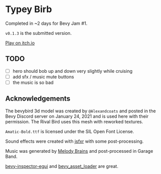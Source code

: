 # Typey Birb

Completed in ~2 days for Bevy Jam #1.

`v0.1.3` is the submitted version.

[Play on itch.io](https://euclidean-whale.itch.io/typey-birb)

## TODO

- [ ] hero should bob up and down very slightly while cruising
- [ ] add sfx / music mute buttons
- [ ] the music is so bad

## Acknowledgements

The bevybird 3d model was created by `@Alexandcoats` and posted in the Bevy Discord server on January 24, 2021 and is used here with their permission. The Rival Bird uses this mesh with reworked textures.

`Amatic-Bold.ttf` is licensed under the SIL Open Font License.

Sound effects were created with [jsfxr](https://github.com/grumdrig/jsfxr) with some post-processing.

Music was generated by [Melody Brains](http://www.melodybrains.com/) and post-processed in Garage Band.

[bevy-inspector-egui](https://github.com/jakobhellermann/bevy-inspector-egui) and [bevy_asset_loader](https://github.com/NiklasEi/bevy_asset_loader) are great.
